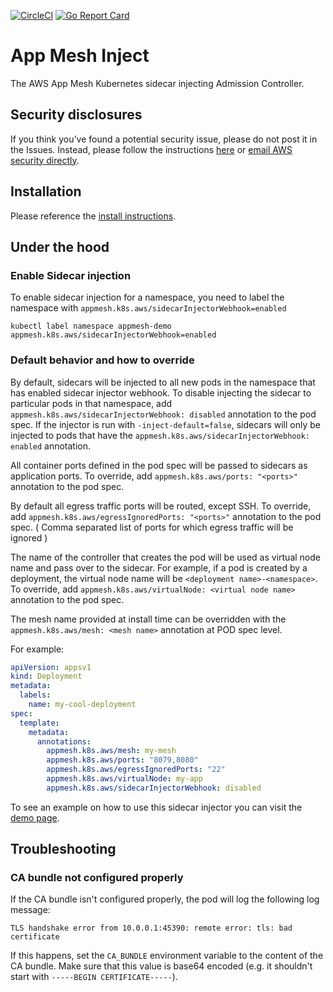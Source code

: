 [![CircleCI](https://circleci.com/gh/aws/aws-app-mesh-inject/tree/master.svg?style=svg)](https://circleci.com/gh/aws/aws-app-mesh-inject/tree/master)
[![Go Report Card](https://goreportcard.com/badge/github.com/aws/aws-app-mesh-inject)](https://goreportcard.com/report/github.com/aws/aws-app-mesh-inject)

# App Mesh Inject

The AWS App Mesh Kubernetes sidecar injecting Admission Controller.

## Security disclosures

If you think you’ve found a potential security issue, please do not post it in the Issues.  Instead, please follow the instructions [here](https://aws.amazon.com/security/vulnerability-reporting/) or [email AWS security directly](mailto:aws-security@amazon.com).

## Installation
Please reference the [install instructions](INSTALL.md).

## Under the hood
### Enable Sidecar injection

To enable sidecar injection for a namespace, you need to label the namespace with `appmesh.k8s.aws/sidecarInjectorWebhook=enabled`

```
kubectl label namespace appmesh-demo appmesh.k8s.aws/sidecarInjectorWebhook=enabled
```

### Default behavior and how to override

By default, sidecars will be injected to all new pods in the namespace that has enabled sidecar injector webhook. To disable injecting the sidecar
to particular pods in that namespace, add `appmesh.k8s.aws/sidecarInjectorWebhook: disabled` annotation to the pod spec.
If the injector is run with `-inject-default=false`, sidecars will only be injected to pods that have the `appmesh.k8s.aws/sidecarInjectorWebhook: enabled` annotation.

All container ports defined in the pod spec will be passed to sidecars as application ports.
To override, add `appmesh.k8s.aws/ports: "<ports>"` annotation to the pod spec.

By default all egress traffic ports will be routed, except SSH.
To override, add `appmesh.k8s.aws/egressIgnoredPorts: "<ports>"` annotation to the pod spec. ( Comma separated list of ports for which egress traffic will be ignored )

The name of the controller that creates the pod will be used as virtual node name and pass over to the sidecar. For example, if a pod
is created by a deployment, the virtual node name will be `<deployment name>-<namespace>`.
To override, add `appmesh.k8s.aws/virtualNode: <virtual node name>` annotation to the pod spec.

The mesh name provided at install time can be overridden with the `appmesh.k8s.aws/mesh: <mesh name>` annotation at POD spec level.

For example:
```yaml
apiVersion: appsv1
kind: Deployment
metadata:
  labels:
    name: my-cool-deployment
spec:
  template:
    metadata:
      annotations:
        appmesh.k8s.aws/mesh: my-mesh
        appmesh.k8s.aws/ports: "8079,8080"
        appmesh.k8s.aws/egressIgnoredPorts: "22"
        appmesh.k8s.aws/virtualNode: my-app
        appmesh.k8s.aws/sidecarInjectorWebhook: disabled
```

To see an example on how to use this sidecar injector you can visit the [demo page](https://github.com/aws/aws-app-mesh-examples/tree/master/examples/). 

## Troubleshooting

### CA bundle not configured properly

If the CA bundle isn't configured properly, the pod will log the following log message:

```
TLS handshake error from 10.0.0.1:45390: remote error: tls: bad certificate
```

If this happens, set the `CA_BUNDLE` environment variable to the content of the CA bundle. Make sure that this value is base64 encoded (e.g. it shouldn't start with `-----BEGIN CERTIFICATE-----`).
